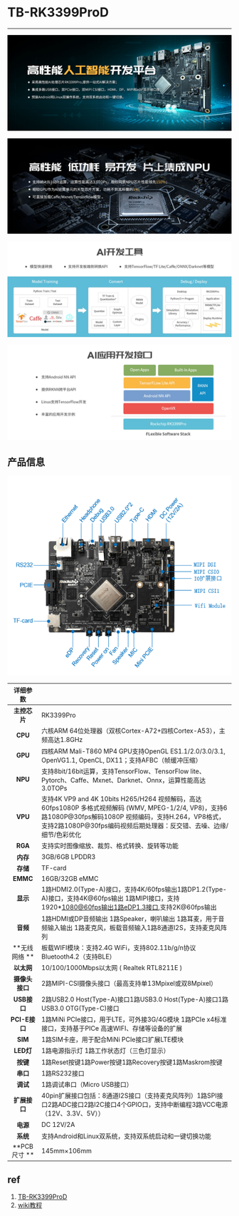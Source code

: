 # TB-RK3399ProD

----

![image-20221109212612515](assets/image-20221109212612515.png)

![image-20221109212620809](assets/image-20221109212620809.png)

![image-20221109212641585](assets/image-20221109212641585.png)

![image-20221109212652678](assets/image-20221109212652678.png)



## 产品信息

![image-20221109212703843](assets/image-20221109212703843.png)



|  **详细参数**  |                                                              |
| :------------: | ------------------------------------------------------------ |
|  **主控芯片**  | RK3399Pro                                                    |
|    **CPU**     | 六核ARM 64位处理器（双核Cortex-A72+四核Cortex-A53），主频高达1.8GHz |
|    **GPU**     | 四核ARM Mali-T860 MP4 GPU支持OpenGL ES1.1/2.0/3.0/3.1, OpenVG1.1, OpenCL, DX11；支持AFBC（帧缓冲压缩） |
|    **NPU**     | 支持8bit/16bit运算，支持TensorFlow、TensorFlow lite、Pytorch、Caffe、Mxnet、Darknet、Onnx，运算性能高达3.0TOPs |
|    **VPU**     | 支持4K VP9 and 4K 10bits H265/H264 视频解码，高达60fps1080P 多格式视频解码 (WMV, MPEG-1/2/4, VP8)，支持6路1080P@30fps解码1080P 视频编码，支持H.264，VP8格式，支持2路1080P@30fps编码视频后期处理器：反交错、去噪、边缘/细节/色彩优化 |
|    **RGA**     | 支持实时图像缩放、裁剪、格式转换、旋转等功能                 |
|    **内存**    | 3GB/6GB LPDDR3                                               |
|    **存储**    | TF-card                                                      |
|    **EMMC**    | 16GB/32GB eMMC                                               |
|    **显示**    | 1路HDMI2.0(Type-A)接口，支持4K/60fps输出1路DP1.2(Type-A)接口，支持4K@60fps输出 1路MIPI接口，支持1920*1080@60fps输出1路eDP1.3接口,支持2K@60fps输出 |
|    **音频**    | 1路HDMI或DP音频输出 1路Speaker，喇叭输出 1路耳麦，用于音频输入输出 1路麦克风，板载音频输入1路8通道I2S，支持麦克风阵列 |
| **无线网络 **  | 板载WIFI模块：支持2.4G WiFi，支持802.11b/g/n协议Bluetooth4.2（支持BLE） |
|   **以太网**   | 10/100/1000Mbps以太网 ( Realtek RTL8211E )                   |
| **摄像头接口** | 2路MIPI-CSI摄像头接口（最高支持单13Mpixel或双8Mpixel）       |
|  **USB接口**   | 2路USB2.0 Host(Type-A)接口1路USB3.0 Host(Type-A)接口1路USB3.0 OTG(Type-C)接口 |
| **PCI-E接口**  | 1路MiNi PCIe接口，用于LTE，可外接3G/4G模块 1路PCIe x4标准接口，支持基于PICe 高速WIFI、存储等设备的扩展 |
|    **SIM**     | 1路SIM卡座，用于配合MiNi PCIe接口扩展LTE模块                 |
|   **LED灯**    | 1路电源指示灯 1路工作状态灯（三色灯显示）                    |
|    **按键**    | 1路Reset按键1路Power按键1路Recovery按键1路Maskrom按键        |
|    **串口**    | 1路RS232接口                                                 |
|    **调试**    | 1路调试串口（Micro USB接口）                                 |
|  **扩展接口**  | 40pin扩展接口包括：8通道I2S接口（支持麦克风阵列）1路SPI接口2路ADC接口2路I2C接口4个GPIO口，支持中断编程3路VCC电源（12V、3.3V、5V）） |
|    **电源**    | DC 12V/2A                                                    |
|    **系统**    | 支持Android和Linux双系统，支持双系统启动和一键切换功能       |
|  **PCB尺寸 **  | 145mm×106mm                                                  |



## ref

1. [TB-RK3399ProD](https://t.rock-chips.com/portal.php?mod=view&aid=4)
2. [wiki教程](https://t.rock-chips.com/wiki.php)




